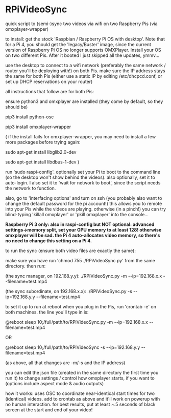 # RPiVideoSync
quick script to (semi-)sync two videos via wifi on two Raspberry Pis (via omxplayer-wrapper)  

to install: 
get the stock 'Raspbian / Raspberry Pi OS with desktop'. Note that for a Pi 4, you should get the 'legacy/Buster' image, since the current version of Raspberry Pi OS no longer supports OMXPlayer. Install your OS on two different Pis. After it booted I just skipped all the updates, ymmv...

use the desktop to connect to a wifi network (preferably the same network / router you'll be deploying with!) on both Pis. make sure the IP address stays the same for both Pis (either use a static IP by editing /etc/dhcpcd.conf, or set up DHCP reservations on your router)

all instructions that follow are for both Pis:

ensure python3 and omxplayer are installed (they come by default, so they should be)

pip3 install python-osc

pip3 install omxplayer-wrapper

( if the install fails for omxplayer-wrapper, you may need to install a few more packages before trying again: 

sudo apt-get install libglib2.0-dev

sudo apt-get install libdbus-1-dev )

run 'sudo raspi-config'. optionally set your Pi to boot to the command line (so the desktop won't show behind the videos). also optionally, set it to auto-login. I also set it to 'wait for network to boot', since the script needs the network to function. 

also, go to 'interfacing options' and turn on ssh (you probably also want to change the default password for the pi account!) this allows you to remote into your Pis while the videos are playing. otherwise (in a pinch!) you can try blind-typing 'killall omxplayer' or 'pkill omxplayer' into the console...

**Raspberry Pi 3 only: also in raspi-config but NOT optional: advanced settings->memory split, set your GPU memory to at least 128! otherwise omxplayer will be sad. the Pi 4 auto-allocates video memory, so there's no need to change this setting on a Pi 4.**

to run the sync (ensure both video files are exactly the same):

make sure you have run 'chmod 755 ./RPiVideoSync.py' from the same directory. then run:

(the sync manager, on 192.168.y.y): ./RPiVideoSync.py -m --ip=192.168.x.x --filename=test.mp4

(the sync subordinate, on 192.168.x.x): ./RPiVideoSync.py -s --ip=192.168.y.y --filename=test.mp4

to set it up to run at reboot when you plug in the Pis, run 'crontab -e' on both machines. the line you'll type in is:

@reboot sleep 10;/full/path/to/RPiVideoSync.py -m --ip=192.168.x.x --filename=test.mp4

OR

@reboot sleep 10;/full/path/to/RPiVideoSync -s --ip=192.168.y.y --filename=test.mp4

(as above, all that changes are -m/-s and the IP address)

you can edit the json file (created in the same directory the first time you run it) to change settings / control how omxplayer starts, if you want to (options include aspect mode & audio outputs)

how it works: uses OSC to coordinate near-identical start times for two (identical) videos. add to crontab as above and it'll work on powerup with no human interaction. for best results, put at least ~.5 seconds of black screen at the start and end of your video!
